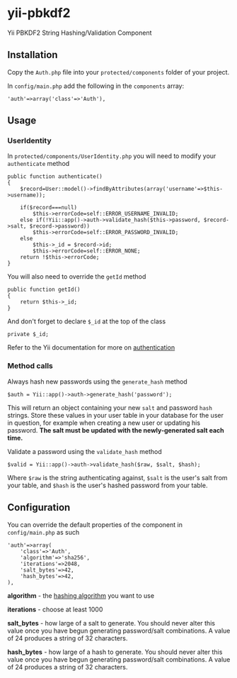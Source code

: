 # yii-pbkdf2

Yii PBKDF2 String Hashing/Validation Component

## Installation

Copy the `Auth.php` file into your `protected/components` folder of your project.

In `config/main.php` add the following in the `components` array:

    'auth'=>array('class'=>'Auth'),

## Usage

### UserIdentity

In `protected/components/UserIdentity.php` you will need to modify your `authenticate` method

    public function authenticate()
    {
        $record=User::model()->findByAttributes(array('username'=>$this->username));
        
        if($record===null)
            $this->errorCode=self::ERROR_USERNAME_INVALID;
        else if(!Yii::app()->auth->validate_hash($this->password, $record->salt, $record->password))
            $this->errorCode=self::ERROR_PASSWORD_INVALID;
        else
            $this->_id = $record->id;
            $this->errorCode=self::ERROR_NONE;
        return !$this->errorCode;
    }

You will also need to override the `getId` method

    public function getId()
    {
        return $this->_id;
    }
	
And don't forget to declare `$_id` at the top of the class

    private $_id;

Refer to the Yii documentation for more on [authentication][1]

### Method calls

Always hash new passwords using the `generate_hash` method

    $auth = Yii::app()->auth->generate_hash('password');

This will return an object containing your new `salt` and password `hash` strings.
Store these values in your user table in your database for the user in question, for 
example when creating a new user or updating his password. **The salt must be updated
with the newly-generated salt each time.**

Validate a password using the `validate_hash` method

    $valid = Yii::app()->auth->validate_hash($raw, $salt, $hash);

Where `$raw` is the string authenticating against, `$salt` is the user's salt from 
your table, and `$hash` is the user's hashed password from your table.


## Configuration

You can override the default properties of the component in `config/main.php` as such

    'auth'=>array(
        'class'=>'Auth',
        'algorithm'=>'sha256',
        'iterations'=>2048,
        'salt_bytes'=>42,
        'hash_bytes'=>42,
    ),

**algorithm** - the [hashing algorithm][2] you want to use

**iterations** - choose at least 1000

**salt_bytes** - how large of a salt to generate. You should never alter this value once you
have begun generating password/salt combinations. A value of 24 produces a string of 32 characters.

**hash_bytes** - how large of a hash to generate. You should never alter this value once you
have begun generating password/salt combinations. A value of 24 produces a string of 32 characters.

[1]: http://www.yiiframework.com/doc/guide/1.1/en/topics.auth "Yii Authentication and Authorization"
[2]: http://www.php.net/manual/en/function.hash-algos.php "Registered PHP hashing algorithms"

